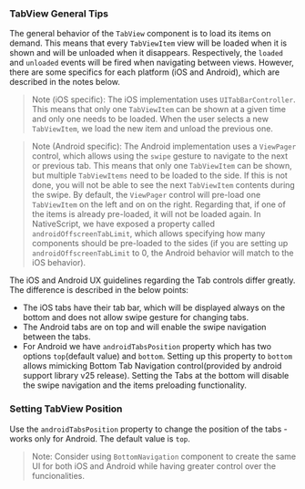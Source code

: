### TabView General Tips

The general behavior of the `TabView` component is to load its items on demand. This means that every `TabViewItem` view will be loaded when it is shown and will be unloaded when it disappears. Respectively, the `loaded` and `unloaded` events will be fired when navigating between views. However, there are some specifics for each platform (iOS and Android), which are described in the notes below.

> Note (iOS specific): The iOS implementation uses `UITabBarController`. This means that only one `TabViewItem` can be shown at a given time and only one needs to be loaded. When the user selects a new `TabViewItem`, we load the new item and unload the previous one.

> Note (Android specific): The Android implementation uses a `ViewPager` control, which allows using the `swipe` gesture to navigate to the next or previous tab. This means that only one `TabViewItem` can be shown, but multiple `TabViewItems` need to be loaded to the side. If this is not done, you will not be able to see the next `TabViewItem` contents during the swipe. By default, the `ViewPager` control will pre-load one `TabViewItem` on the left and on on the right. Regarding that, if one of the items is already pre-loaded, it will not be loaded again. In NativeScript, we have exposed a property called `androidOffscreenTabLimit`, which allows specifying how many components should be pre-loaded to the sides (if you are setting up `androidOffscreenTabLimit` to 0, the Android behavior will match to the iOS behavior).

The iOS and Android UX guidelines regarding the Tab controls differ greatly. The difference is described in the below points:

* The iOS tabs have their tab bar, which will be displayed always on the bottom and does not allow swipe gesture for changing tabs.
* The Android tabs are on top and will enable the swipe navigation between the tabs.
* For Android we have `androidTabsPosition` property which has two options `top`(default value) and `bottom`. Setting up this property to `bottom` allows mimicking Bottom Tab Navigation control(provided by android support library v25 release). Setting the Tabs at the bottom will disable the swipe navigation and the items preloading functionality.

### Setting TabView Position

Use the `androidTabsPosition` property to change the position of the tabs - works only for Android. The default value is `top`.

<snippet id='android-tabs-position-ng-html'/>

> Note: Consider using `BottomNavigation` component to create the same UI for both iOS and Android while having greater control over the funcionalities.